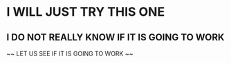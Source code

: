 #  I WILL JUST TRY THIS ONE
## I DO NOT REALLY KNOW IF IT IS GOING TO WORK

~~
LET US SEE IF IT IS
GOING TO WORK
~~
